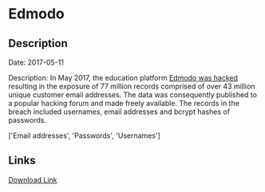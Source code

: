 # Edmodo

## Description

Date: 2017-05-11

Description:
In May 2017, the education platform <a href="https://motherboard.vice.com/en_us/article/hacker-steals-millions-of-user-account-details-from-education-platform-edmodo" target="_blank" rel="noopener">Edmodo was hacked</a> resulting in the exposure of 77 million records comprised of over 43 million unique customer email addresses. The data was consequently published to a popular hacking forum and made freely available. The records in the breach included usernames, email addresses and bcrypt hashes of passwords.


['Email addresses', 'Passwords', 'Usernames']

## Links

[Download Link](https://link-to.net/1229997/228.04787277509564/dynamic/?r=ZWRtb2RvLmNvbQ==)